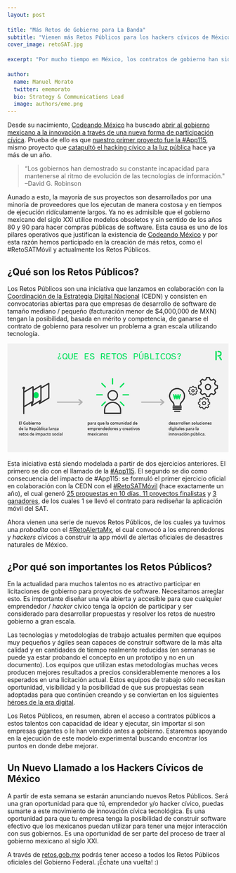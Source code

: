 ```yaml
---
layout: post

title: "Más Retos de Gobierno para La Banda"
subtitle: "Vienen más Retos Públicos para los hackers cívicos de México."
cover_image: retoSAT.jpg

excerpt: "Por mucho tiempo en México, los contratos de gobierno han sido ganados en modelos de licitaciones públicas por las mismas empresas gigantescas de siempre. Es hora de abrirlos a las empresas más capaces, sin importar su tamaño o relaciones."

author:
  name: Manuel Morato
  twitter: ememorato
  bio: Strategy & Communications Lead
  image: authors/eme.png
---
```


Desde su nacimiento, [Codeando México](http://codeandomexico.org) ha buscado [abrir al gobierno mexicano a la innovación a través de una nueva forma de participación cívica](http://codeandomexico.org/acerca). Prueba de ello es que [nuestro primer proyecto fue la #App115](http://web.archive.org/web/20130825145857/http://blog.codeandomexico.org/post/45465255840/taking-down-the-mexican-tech-mafia), mismo proyecto que [catapultó el hacking cívico a la luz pública](http://web.archive.org/web/20130811151807/http://blog.codeandomexico.org/post/47233613252/resultados-del-evento-en-san-lazaro) hace ya más de un año.

> “Los gobiernos han demostrado su constante incapacidad para mantenerse al ritmo de evolución de las tecnologías de información." –David G. Robinson

Aunado a esto, la mayoría de sus proyectos son desarrollados por una minoría de proveedores que los ejecutan de manera costosa y en tiempos de ejecución ridículamente largos. Ya no es admisible que el gobierno mexicano del siglo XXI utilice modelos obsoletos y sin sentido de los años 80 y 90 para hacer compras públicas de software. Esta causa es uno de los pilares operativos que justifican la existencia de [Codeando México](http://twitter.com/codeandomexico) y por esta razón hemos participado en la creación de más retos, como el #RetoSATMóvil y actualmente los Retos Públicos.

## ¿Qué son los Retos Públicos?

Los Retos Públicos son una iniciativa que lanzamos en colaboración con la [Coordinación de la Estrategia Digital Nacional](http://www.presidencia.gob.mx/edn/) (CEDN) y consisten en convocatorias abiertas para que empresas de desarrollo de software de tamaño mediano / pequeño (facturación menor de $4,000,000 de MXN) tengan la posibilidad, basada en mérito y competencia, de ganarse el contrato de gobierno para resolver un problema a gran escala utilizando tecnología.

![](/images/retos.jpg)

Esta iniciativa está siendo modelada a partir de dos ejercicios anteriores. El primero se dio con el llamado de la [#App115](http://web.archive.org/web/20130811154441/http://blog.codeandomexico.org/post/46317207067/el-impacto-del-reto-app115). El segundo se dio como consecuencia del impacto de #App115: se formuló el primer ejercicio oficial en colaboración con la CEDN con el [#RetoSATMóvil](http://web.archive.org/web/20131024232844/http://blog.codeandomexico.org/post/56535821013/retosatmovil-el-gobierno-convoca-a-emprendedores) (hace exactamente un año), el cual generó [25 propuestas en 10 días, 11 proyectos finalistas](http://web.archive.org/web/20131008113356/http://blog.codeandomexico.org/post/57818721326/retosatmovil-las-11-propuestas-finalistas) y [3 ganadores](http://web.archive.org/web/20131127140554/http://blog.codeandomexico.org/), de los cuales 1 se llevó el contrato para rediseñar la aplicación móvil del SAT.

Ahora vienen una serie de nuevos Retos Públicos, de los cuales ya tuvimos una _probadita_ con el [#RetoAlertaMx](http://retos.gob.mx/retos/1-reto-alerta-mx), el cual convocó a los emprendedores y _hackers_ cívicos a construir la app móvil de alertas oficiales de desastres naturales de México. 

## ¿Por qué son importantes los Retos Públicos?

En la actualidad para muchos talentos no es atractivo participar en licitaciones de gobierno para proyectos de software. Necesitamos arreglar esto. Es importante diseñar una vía abierta y accesible para que cualquier emprendedor / _hacker_ cívico tenga la opción de participar y ser considerado para desarrollar propuestas y resolver los retos de nuestro gobierno a gran escala. 

Las tecnologías y metodologías de trabajo actuales permiten que equipos muy pequeños y ágiles sean capaces de construir software de la más alta calidad y en cantidades de tiempo realmente reducidas (en semanas se puede ya estar probando el concepto en un prototipo y no en un documento). Los equipos que utilizan estas metodologías muchas veces producen mejores resultados a precios considerablemente menores a los esperados en una licitación actual. Estos equipos de trabajo sólo necesitan oportunidad, visibilidad y la posibilidad de que sus propuestas sean adoptadas para que continúen creando y se conviertan en los siguientes [héroes de la era digital](http://web.archive.org/web/20131008033932/http://blog.codeandomexico.org/post/43401877954/los-heroes-de-la-nueva-era-civica-digital). 

Los Retos Públicos, en resumen, abren el acceso a contratos públicos a estos talentos con capacidad de idear y ejecutar, sin importar si son empresas gigantes o le han vendido antes a gobierno. Estaremos apoyando en la ejecución de este modelo experimental buscando encontrar los puntos en donde debe mejorar.

## Un Nuevo Llamado a los Hackers Cívicos de México

A partir de esta semana se estarán anunciando nuevos Retos Públicos. Será una gran oportunidad para que tú, emprendedor y/o hacker cívico, puedas sumarte a este movimiento de innovación cívica tecnológica. Es una oportunidad para que tu empresa tenga la posibilidad de construir software efectivo que los mexicanos puedan utilizar para tener una mejor interacción con sus gobiernos. Es una oportunidad de ser parte del proceso de traer al gobierno mexicano al siglo XXI. 

A través de [retos.gob.mx](http://retos.gob.mx) podrás tener acceso a todos los Retos Públicos oficiales del Gobierno Federal. ¡Échate una vuelta! :)